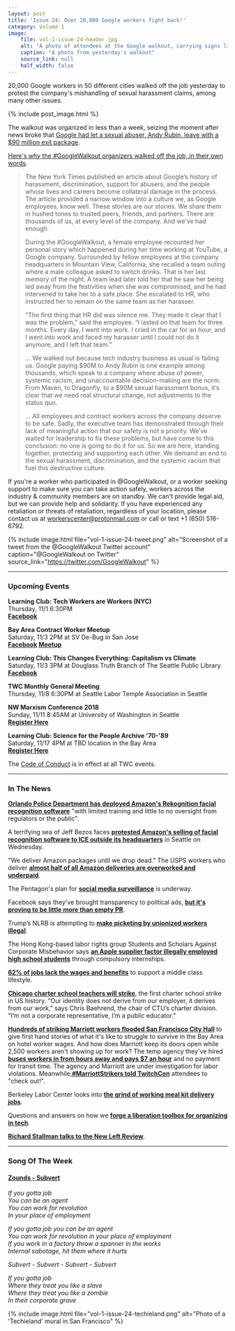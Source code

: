 ```yaml
---
layout: post
title: 'Issue 24: Over 20,000 Google workers fight back!'
category: Volume 1
image:
    file: vol-1-issue-24-header.jpg
    alt: "A photo of attendees at the Google walkout, carrying signs like 'Don't Be Evil'"
    caption: "A photo from yesterday's walkout"
    source_link: null
    half_width: false
---
```


<!-- Content imported from: https://mailchi.mp/376dda21f8aa/tech-workers-coalition-update-1278777?e=dbff030191 -->

20,000 Google workers in 50 different cities walked off the job yesterday to protest the company's mishandling of sexual harassment claims, among many other issues.  

<!--excerpt-->

{% include post_image.html %}

The walkout was organized in less than a week, seizing the moment after news broke that [Google had let a sexual abuser, Andy Rubin, leave with a $90 million exit package](https://www.nytimes.com/2018/10/25/technology/google-sexual-harassment-andy-rubin.html).&nbsp;  
  
[Here's why the #GoogleWalkout organizers walked off the job, in their own words](https://%20https://medium.com/@GoogleWalkout/google-employees-and-contractors-participate-in-global-walkout-for-real-change-389c65517843).
  
> The New York Times published an article about Google’s history of harassment, discrimination, support for abusers, and the people whose lives and careers become collateral damage in the process. The article provided a narrow window into a culture we, as Google employees, know well. These stories are our stories. We share them in hushed tones to trusted peers, friends, and partners. There are thousands of us, at every level of the company. And we’ve had enough.
>
> During the #GoogleWalkout, a female employee recounted her personal story which happened during her time working at YouTube, a Google company. Surrounded by fellow employees at the company headquarters in Mountain View, California, she recalled a team outing where a male colleague asked to switch drinks. That is her last memory of the night. A team lead later told her that he saw her being led away from the festivities when she was compromised, and he had intervened to take her to a safe place. She escalated to HR, who instructed her to remain on the same team as her harasser.
>
> “The first thing that HR did was silence me. They made it clear that I was the problem,” said the employee. “I lasted on that team for three months. Every day, I went into work. I cried in the car for an hour, and I went into work and faced my harasser until I could not do it anymore, and I left that team.”
>
> ... We walked out because tech industry business as usual is failing us. Google paying $90M to Andy Rubin is one example among thousands, which speak to a company where abuse of power, systemic racism, and unaccountable decision-making are the norm. From Maven, to Dragonfly, to a $90M sexual harassment bonus, it’s clear that we need real structural change, not adjustments to the status quo.
>
> ... All employees and contract workers across the company deserve to be safe. Sadly, the executive team has demonstrated through their lack of meaningful action that our safety is not a priority. We’ve waited for leadership to fix these problems, but have come to this conclusion: no one is going to do it for us. So we are here, standing together, protecting and supporting each other. We demand an end to the sexual harassment, discrimination, and the systemic racism that fuel this destructive culture.
  
If you're a worker who participated in @GoogleWalkout, or a worker seeking support to make sure you can take action safely, workers across the industry & community members are on standby. We can't provide legal aid, but we can provide help and solidarity. If you have experienced any retaliation or threats of retaliation, regardless of your location, please contact us at workerscenter@protonmail.com or call or text +1 (650) 516-6792.

{% include image.html
    file="vol-1-issue-24-tweet.png"
    alt="Screenshot of a tweet from the @GoogleWalkout Twitter account"
    caption="@GoogleWalkout on Twitter"
    source_link="https://twitter.com/GoogleWalkout"
%}

***

###  Upcoming Events

**Learning Club: Tech Workers are Workers (NYC)**  
Thursday, 11/1 6:30PM&nbsp;  
[**Facebook**](https://www.facebook.com/events/1143273225822675/)  
  
**Bay Area Contract Worker Meetup&nbsp;**  
Saturday, 11/3 2PM at SV De-Bug in San Jose  
**[Facebook](https://www.facebook.com/events/957090801168098/)&nbsp;[Meetup](https://www.meetup.com/Tech-Workers-Coalition/events/255877484/)**  
  
**Learning Club: This Changes Everything: Capitalism vs Climate&nbsp;**  
Saturday, 11/3 3PM at Douglass Truth Branch of The Seattle Public Library  
[**Facebook**](https://www.facebook.com/events/1948636251892939/)  
  
**TWC Monthly General Meeting&nbsp;**  
Thursday, 11/8 6:30PM at Seattle Labor Temple Association in Seattle  
  
**NW Marxism Conference 2018&nbsp;**  
Sunday, 11/11 8:45AM at University of Washington in Seattle  
[**Register Here**](https://pugetsoundsocialists.org/2018/10/19/nw-marxism-conference-2018/)  
  
**Learning Club: Science for the People Archive '70-'89**  
Saturday, 11/17 4PM at TBD location in the Bay Area  
[**Register Here**](https://pugetsoundsocialists.org/2018/10/19/nw-marxism-conference-2018/)

The [Code of Conduct](https://techworkerscoalition.org/community-guide/) is in effect at all TWC events.

***

###  In The News

[**Orlando Police Department has deployed Amazon's Rekognition facial recognition software**](https://www.buzzfeednews.com/article/daveyalba/amazon-facial-recognition-orlando-police-department) "with limited training and little to no oversight from regulators or the public".  
  
A terrifying sea of Jeff Bezos faces [**protested Amazon's selling of facial recognition software to ICE outside its headquarters**](https://gizmodo.com/dozens-of-jeff-bezoses-protest-amazons-continued-relati-1830134112) in Seattle on Wednesday.  
  
"We deliver Amazon packages until we drop dead.” The USPS workers who deliver [**almost half of all Amazon deliveries are overworked and underpaid**](https://medium.com/s/powertrip/confessions-of-a-u-s-postal-worker-we-deliver-amazon-packages-until-we-drop-dead-a6e96f125126).  
  
The Pentagon's plan for [**social media surveillance**](https://motherboard.vice.com/en_us/article/7x3g4x/pentagon-wants-to-predict-anti-trump-protests-using-social-media-surveillance)&nbsp;is underway.  
  
Facebook says they've brought transparency to political ads, [**but it's proving to be little more than empty PR**](https://news.vice.com/en_us/article/xw9n3q/we-posed-as-100-senators-to-run-ads-on-facebook-facebook-approved-all-of-them).&nbsp;&nbsp;  
  
Trump’s NLRB is attempting&nbsp;to [**make picketing by unionized workers illegal**](https://inthesetimes.com/working/entry/21530/trump_nlrb_union_pickets_illegal_labor_joint_employer).&nbsp;&nbsp;  
  
The Hong Kong-based labor rights group Students and Scholars Against Corporate Misbehavior says [**an Apple supplier factor illegally employed high school students**](https://www.cnn.com/2018/10/29/tech/apple-supply-chain-china/index.html) through compulsory internships.  
  
[**62% of jobs lack the wages and benefits**](https://www.usatoday.com/story/money/2018/10/30/jobs-62-percent-fall-short-middle-class-standard-us/1809629002/) to support a middle class lifestyle.  
  
[**Chicago charter school teachers will strike**](https://inthesetimes.com/working/entry/21547/chicago_teachers_charter_school_strike_acts_ctu),&nbsp;the first charter school strike in US history.&nbsp;“Our identity does not derive from our employer, it derives from our work,” says Chris Baehrend, the chair of CTU’s charter division. “I’m not a corporate representative, I’m a public educator.”  
  
[**Hundreds of striking Marriott workers flooded San Francisco City Hall**](https://www.kqed.org/news/11703249/striking-hotel-workers-vent-during-special-board-meeting-at-san-francisco-city-hall) to give first hand stories of what it's like to struggle to survive in the Bay Area on hotel worker wages. And how does Marriott keep its doors open while 2,500 workers aren't showing up for work? The temp agency they've hired [**buses workers in from hours away and pays $7 an hour**](https://www.sfchronicle.com/business/article/Temporary-workers-at-striking-SF-Marriott-hotel-13352971.php)&nbsp;and no payment for transit time. The agency and Marriott are under investigation for&nbsp;labor violations.&nbsp;Meanwhile,[**#MarriottStrikers told TwitchCon**](https://kotaku.com/a-hotel-strike-was-the-talk-of-this-years-twitchcon-1830077660) attendees to "check out!".  
  
Berkeley Labor Center looks into [**the grind of working meal kit delivery jobs**](https://laborcenter.berkeley.edu/job-quality-meal-kit-fulfillment-center/).  
  
Questions and answers on how we [**forge a liberation toolbox for organizing in tech**](https://medium.com/tech-workers-coalition/tech-organizings-liberation-toolbox-b462c85d3bec).  
  
[**Richard&nbsp;Stallman talks to the New Left Review**](https://newleftreview.org/II/113/richard-stallman-talking-to-the-mailman).

***

### Song Of The Week

#### [**Zounds - Subvert**](https://youtu.be/QnOAFF7Jq1M)
  
_If you gotta job_  
_You can be an agent_  
_You can work for revolution_  
_In your place of employment_  

_If you gotta job you can be an agent_  
_You can work for revolution in your place of employment_  
_If you work in a factory throw a spanner in the works_  
_Internal sabotage, hit them where it hurts_  
  
_Subvert - Subvert - Subvert - Subvert_  

_If you gotta job_  
_Where they treat you like a slave_  
_Where they treat you like a zombie_  
_In their corporate grave_  

{% include image.html
    file="vol-1-issue-24-techieland.png"
    alt="Photo of a 'Techieland' mural in San Francisco"
%}
